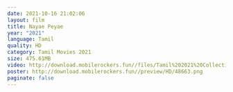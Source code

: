 ```yaml
---
date: 2021-10-16 21:02:06
layout: film
title: Nayae Peyae
year: "2021"
language: Tamil
quality: HD
category: Tamil Movies 2021
size: 475.61MB
video: http://download.mobilerockers.fun//files/Tamil%202021%20Collection/Nayae%20Peyae%20(2021)/Nayae%20Peyae%20(2021)%20Full%20Movies/Nayae%20Peyae%20(2021)%20DVDRip/Nayae%20Peyae%20(2021)%20DVDRip%20Single%20Part.mp4
poster: http://download.mobilerockers.fun//preview/HD/48663.png
paginate: false
---
```


